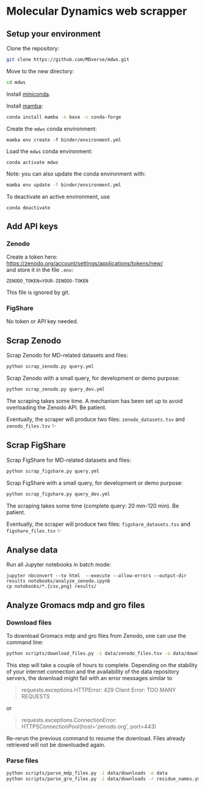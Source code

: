 # Molecular Dynamics web scrapper

## Setup your environment

Clone the repository:

```bash
git clone https://github.com/MDverse/mdws.git
```

Move to the new directory:

```bash
cd mdws
```

Install [miniconda](https://docs.conda.io/en/latest/miniconda.html).

Install [mamba](https://github.com/mamba-org/mamba):

```bash
conda install mamba -n base -c conda-forge
```

Create the `mdws` conda environment:
```
mamba env create -f binder/environment.yml
```

Load the `mdws` conda environment:
```
conda activate mdws
```

Note: you can also update the conda environment with:

```bash
mamba env update -f binder/environment.yml
```

To deactivate an active environment, use

```
conda deactivate
```

## Add API keys

### Zenodo

Create a token here: <https://zenodo.org/account/settings/applications/tokens/new/>  
and store it in the file `.env`:
```
ZENODO_TOKEN=YOUR-ZENODO-TOKEN
```
This file is ignored by git.

### FigShare

No token or API key needed.


## Scrap Zenodo

Scrap Zenodo for MD-related datasets and files:

```bash
python scrap_zenodo.py query.yml
```

Scrap Zenodo with a small query, for development or demo purpose:

```bash
python scrap_zenodo.py query_dev.yml
```

The scraping takes some time. A mechanism has been set up to avoid overloading the Zenodo API. Be patient.

Eventually, the scraper will produce two files: `zenodo_datasets.tsv` and `zenodo_files.tsv` :sparkles: 


## Scrap FigShare

Scrap FigShare for MD-related datasets and files:

```bash
python scrap_figshare.py query.yml
```

Scrap FigShare with a small query, for development or demo purpose:

```bash
python scrap_figshare.py query_dev.yml
```

The scraping takes some time (complete query: 20 min-120 min). Be patient.

Eventually, the scraper will produce two files: `figshare_datasets.tsv` and `figshare_files.tsv` :sparkles: 


## Analyse data

Run all Jupyter notebooks in batch mode:
```
jupyter nbconvert --to html  --execute --allow-errors --output-dir results notebooks/analyze_zenodo.ipynb
cp notebooks/*.{csv,png} results/
```


## Analyze Gromacs mdp and gro files

### Download files

To download Gromacs mdp and gro files from Zenodo, one can use the command line:

```bash
python scripts/download_files.py -i data/zenodo_files.tsv -o data/downloads/ -t mdp -t gro
```

This step will take a couple of hours to complete. Depending on the stability of your internet connection and the availability of the data repository servers, the download might fail with an error messages similar to

> requests.exceptions.HTTPError: 429 Client Error: TOO MANY REQUESTS

or 

> requests.exceptions.ConnectionError: HTTPSConnectionPool(host='zenodo.org', port=443)

Re-rerun the previous command to resume the download. Files already retrieved will not be downloaded again.

### Parse files

```bash
python scripts/parse_mdp_files.py -i data/downloads -o data
python scripts/parse_gro_files.py -i data/downloads -r residue_names.yml -o data
```

